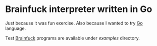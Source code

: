 # Brainfuck interpreter written in Go

Just because it was fun exercise. Also because I wanted to try [Go][1] language.

Test [Brainfuck][2] programs are available under *examples* directory.

[1]: http://golang.org/ 
[2]: http://en.wikipedia.org/wiki/Brainfuck
